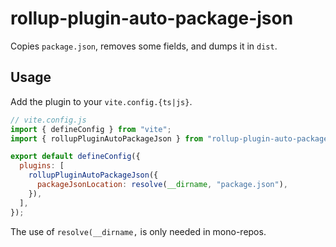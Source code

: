 # rollup-plugin-auto-package-json

Copies `package.json`, removes some fields, and dumps it in `dist`.

## Usage

Add the plugin to your `vite.config.{ts|js}`.

```js
// vite.config.js
import { defineConfig } from "vite";
import { rollupPluginAutoPackageJson } from "rollup-plugin-auto-package-json";

export default defineConfig({
  plugins: [
    rollupPluginAutoPackageJson({
      packageJsonLocation: resolve(__dirname, "package.json"),
    }),
  ],
});
```

The use of `resolve(__dirname,` is only needed in mono-repos.

